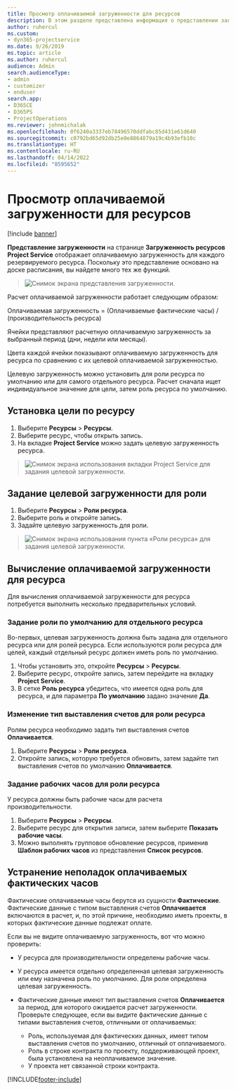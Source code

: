 ```yaml
---
title: Просмотр оплачиваемой загруженности для ресурсов
description: В этом разделе представлена информация о представлении загруженности ресурсов.
author: ruhercul
ms.custom:
- dyn365-projectservice
ms.date: 9/26/2019
ms.topic: article
ms.author: ruhercul
audience: Admin
search.audienceType:
- admin
- customizer
- enduser
search.app:
- D365CE
- D365PS
- ProjectOperations
ms.reviewer: johnmichalak
ms.openlocfilehash: 0f6240a3337eb78496570ddfabc85d431e61d640
ms.sourcegitcommit: c0792bd65d92db25e0e8864879a19c4b93efb10c
ms.translationtype: HT
ms.contentlocale: ru-RU
ms.lasthandoff: 04/14/2022
ms.locfileid: "8595652"
---
```

# <a name="view-chargeable-utilization-for-resources"></a>Просмотр оплачиваемой загруженности для ресурсов

[!include [banner](../includes/psa-now-project-operations.md)]
 
**Представление загруженности** на странице **Загруженность ресурсов Project Service** отображает оплачиваемую загруженность для каждого резервируемого ресурса. Поскольку это представление основано на доске расписания, вы найдете много тех же функций.

> ![Снимок экрана представления загруженности.](media/FAQ-utilization-1.png)
 

Расчет оплачиваемой загруженности работает следующим образом:

   Оплачиваемая загруженность = (Оплачиваемые фактические часы) / (производительность ресурса)

Ячейки представляют расчетную оплачиваемую загруженность за выбранный период (дни, недели или месяцы).

Цвета каждой ячейки показывают оплачиваемую загруженность для ресурса по сравнению с их целевой оплачиваемой загруженностью. 

Целевую загруженность можно установить для роли ресурса по умолчанию или для самого отдельного ресурса. Расчет сначала ищет индивидуальное значение для цели, затем роль ресурса по умолчанию.

## <a name="set-target-on-a-resource"></a>Установка цели по ресурсу

1. Выберите **Ресурсы** \> **Ресурсы**. 
2. Выберите ресурс, чтобы открыть запись. 
3. На вкладке **Project Service** можно задать целевую загруженность ресурса.

> ![Снимок экрана использования вкладки Project Service для задания целевой загруженности.](media/FAQ-utilization-2.png)
 
## <a name="set-target-utilization-on-a-role"></a>Задание целевой загруженности для роли

1. Выберите **Ресурсы** \> **Роли ресурса**. 
2. Выберите роль и откройте запись. 
3. Задайте целевую загруженность для роли.

> ![Снимок экрана использования пункта «Роли ресурса» для задания целевой загруженности.](media/FAQ-utilization-3.png)
 
## <a name="calculate-chargeable-utilization-for-a-resource"></a>Вычисление оплачиваемой загруженности для ресурса

Для вычисления оплачиваемой загруженности для ресурса потребуется выполнить несколько предварительных условий. 

### <a name="set-default-role-for-individual-resource"></a>Задание роли по умолчанию для отдельного ресурса

Во-первых, целевая загруженность должна быть задана для отдельного ресурса или для ролей ресурса. Если используются роли ресурса для целей, каждый отдельный ресурс должен иметь роль по умолчанию. 

1. Чтобы установить это, откройте **Ресурсы** \> **Ресурсы**. 
2. Выберите ресурс, откройте запись, затем перейдите на вкладку **Project Service**. 
3. В сетке **Роль ресурса** убедитесь, что имеется одна роль для ресурса, и для параметра **По умолчанию** задано значение **Да**.
 
### <a name="change-billing-type-for-resource-role"></a>Изменение тип выставления счетов для роли ресурса

Ролям ресурса необходимо задать тип выставления счетов **Оплачивается**. 

1. Выберите **Ресурсы** \> **Роли ресурса**. 
2. Откройте запись, которую требуется обновить, затем задайте тип выставления счетов по умолчанию **Оплачивается**.

### <a name="set-working-hours-for-resource-role"></a>Задание рабочих часов для роли ресурса
 
У ресурса должны быть рабочие часы для расчета производительности. 

1. Выберите **Ресурсы** \> **Ресурсы**. 
2. Выберите ресурс для открытия записи, затем выберите **Показать рабочие часы**. 
3. Можно выполнять групповое обновление ресурсов, применив **Шаблон рабочих часов** из представления **Список ресурсов**.

## <a name="troubleshooting-chargeable-actual-hours"></a>Устранение неполадок оплачиваемых фактических часов

Фактические оплачиваемые часы берутся из сущности **Фактические**. Фактические данные с типом выставления счетов **Оплачивается** включаются в расчет, и, по этой причине, необходимо иметь проекты, в которых фактические данные подлежат оплате.

Если вы не видите оплачиваемую загруженность, вот что можно проверить:

- У ресурса для производительности определены рабочие часы.
- У ресурса имеется отдельно определенная целевая загруженность или ему назначена роль по умолчанию. Для роли определена целевая загруженность.
- Фактические данные имеют тип выставления счетов **Оплачивается** за период, для которого ожидается расчет загруженности. Проверьте следующее, если вы видите фактические данные с типами выставления счетов, отличными от оплачиваемых:

  - Роль, используемая для фактических данных, имеет типом выставления счетов по умолчанию, отличный от оплачиваемого.
  - Роль в строке контракта по проекту, поддерживающей проект, была установлена на неоплачиваемое значение.
  - У проекта нет связанной строки контракта.



[!INCLUDE[footer-include](../includes/footer-banner.md)]
